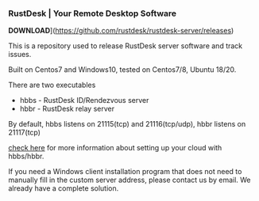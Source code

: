 ### RustDesk | Your Remote Desktop Software

**DOWNLOAD**](https://github.com/rustdesk/rustdesk-server/releases)

This is a repository used to release RustDesk server software and track issues.

Built on Centos7 and Windows10, tested on Centos7/8, Ubuntu 18/20.

There are two executables
  - hbbs - RustDesk ID/Rendezvous server
  - hbbr - RustDesk relay server

By default, hbbs listens on 21115(tcp) and 21116(tcp/udp), hbbr listens on 21117(tcp)

[check here](https://rustdesk.com/blog/id-relay-set/) for more information about setting up your cloud with hbbs/hbbr.

If you need a Windows client installation program that does not need to manually fill in the custom server address, please contact us by email. We already have a complete solution.
